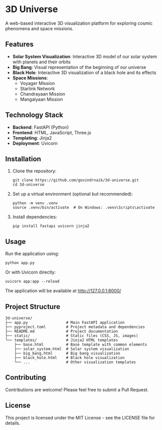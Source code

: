 # 3D Universe

A web-based interactive 3D visualization platform for exploring cosmic phenomena and space missions.

## Features

- **Solar System Visualization**: Interactive 3D model of our solar system with planets and their orbits
- **Big Bang**: Visual representation of the beginning of our universe
- **Black Hole**: Interactive 3D visualization of a black hole and its effects
- **Space Missions**:
  - Voyager Mission
  - Starlink Network
  - Chandrayaan Mission
  - Mangalyaan Mission

## Technology Stack

- **Backend**: FastAPI (Python)
- **Frontend**: HTML, JavaScript, Three.js
- **Templating**: Jinja2
- **Deployment**: Uvicorn

## Installation

1. Clone the repository:
   ```
   git clone https://github.com/govindrnaik/3d-universe.git
   cd 3d-universe
   ```

2. Set up a virtual environment (optional but recommended):
   ```
   python -m venv .venv
   source .venv/bin/activate  # On Windows: .venv\Scripts\activate
   ```

3. Install dependencies:
   ```
   pip install fastapi uvicorn jinja2
   ```

## Usage

Run the application using:

```
python app.py
```

Or with Uvicorn directly:

```
uvicorn app:app --reload
```

The application will be available at http://127.0.0.1:8000/

## Project Structure

```
3d-universe/
├── app.py                 # Main FastAPI application
├── pyproject.toml         # Project metadata and dependencies
├── README.md              # Project documentation
├── static/                # Static files (CSS, JS, images)
└── templates/             # Jinja2 HTML templates
    ├── base.html          # Base template with common elements
    ├── solar_system.html  # Solar system visualization
    ├── big_bang.html      # Big bang visualization
    ├── black_hole.html    # Black hole visualization
    └── ...                # Other visualization templates
```

## Contributing

Contributions are welcome! Please feel free to submit a Pull Request.

## License

This project is licensed under the MIT License - see the LICENSE file for details.